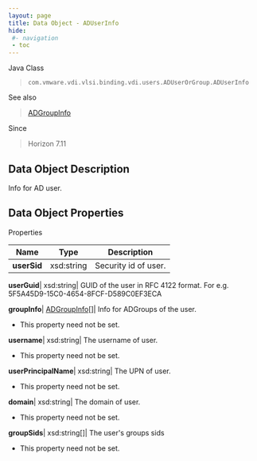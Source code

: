 ```yaml
---
layout: page
title: Data Object - ADUserInfo
hide:
 #- navigation
 - toc
---
```






Java Class  
> `com.vmware.vdi.vlsi.binding.vdi.users.ADUserOrGroup.ADUserInfo`

See also  
> [ADGroupInfo](vdi.users.ADUserOrGroup.ADGroupInfo.md)

Since  
> Horizon 7.11


## Data Object Description 

Info for AD user. 

## Data Object Properties

Properties

Name |  Type |  Description   
---|---|---  
**userSid**|  xsd:string|  Security id of user.   
  
**userGuid**|  xsd:string|  GUID of the user in RFC 4122 format. For e.g. 5F5A45D9-15C0-4654-8FCF-D589C0EF3ECA   
  
**groupInfo**| [ADGroupInfo[]](vdi.users.ADUserOrGroup.ADGroupInfo.md)|  Info for ADGroups of the user.   


* This property need not be set.

  
**username**|  xsd:string|  The username of user.   


* This property need not be set.

  
**userPrincipalName**|  xsd:string|  The UPN of user.   


* This property need not be set.

  
**domain**|  xsd:string|  The domain of user.   


* This property need not be set.

  
**groupSids**|  xsd:string[]|  The user's groups sids   


* This property need not be set.

  
  
  
   
  
  
